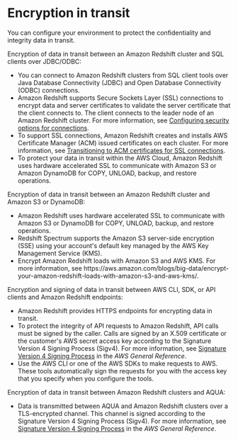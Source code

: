 # Encryption in transit<a name="security-encryption-in-transit"></a>

You can configure your environment to protect the confidentiality and integrity data in transit\.

Encryption of data in transit between an Amazon Redshift cluster and SQL clients over JDBC/ODBC:
+ You can connect to Amazon Redshift clusters from SQL client tools over Java Database Connectivity \(JDBC\) and Open Database Connectivity \(ODBC\) connections\. 
+ Amazon Redshift supports Secure Sockets Layer \(SSL\) connections to encrypt data and server certificates to validate the server certificate that the client connects to\. The client connects to the leader node of an Amazon Redshift cluster\. For more information, see [Configuring security options for connections](connecting-ssl-support.md)\.
+ To support SSL connections, Amazon Redshift creates and installs AWS Certificate Manager \(ACM\) issued certificates on each cluster\. For more information, see [Transitioning to ACM certificates for SSL connections](connecting-transitioning-to-acm-certs.md)\. 
+ To protect your data in transit within the AWS Cloud, Amazon Redshift uses hardware accelerated SSL to communicate with Amazon S3 or Amazon DynamoDB for COPY, UNLOAD, backup, and restore operations\. 

Encryption of data in transit between an Amazon Redshift cluster and Amazon S3 or DynamoDB:
+ Amazon Redshift uses hardware accelerated SSL to communicate with Amazon S3 or DynamoDB for COPY, UNLOAD, backup, and restore operations\. 
+ Redshift Spectrum supports the Amazon S3 server\-side encryption \(SSE\) using your account's default key managed by the AWS Key Management Service \(KMS\)\. 
+ Encrypt Amazon Redshift loads with Amazon S3 and AWS KMS\. For more information, see https://aws\.amazon\.com/blogs/big\-data/encrypt\-your\-amazon\-redshift\-loads\-with\-amazon\-s3\-and\-aws\-kms/\.

Encryption and signing of data in transit between AWS CLI, SDK, or API clients and Amazon Redshift endpoints:
+ Amazon Redshift provides HTTPS endpoints for encrypting data in transit\. 
+ To protect the integrity of API requests to Amazon Redshift, API calls must be signed by the caller\. Calls are signed by an X\.509 certificate or the customer's AWS secret access key according to the Signature Version 4 Signing Process \(Sigv4\)\. For more information, see [Signature Version 4 Signing Process](https://docs.aws.amazon.com/general/latest/gr/signature-version-4.html) in the *AWS General Reference*\.
+  Use the AWS CLI or one of the AWS SDKs to make requests to AWS\. These tools automatically sign the requests for you with the access key that you specify when you configure the tools\. 

Encryption of data in transit between Amazon Redshift clusters and AQUA:
+ Data is transmitted between AQUA and Amazon Redshift clusters over a TLS\-encrypted channel\. This channel is signed according to the Signature Version 4 Signing Process \(Sigv4\)\. For more information, see [Signature Version 4 Signing Process](https://docs.aws.amazon.com/general/latest/gr/signature-version-4.html) in the *AWS General Reference*\.